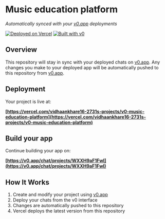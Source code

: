 # Music education platform

*Automatically synced with your [v0.app](https://v0.app) deployments*

[![Deployed on Vercel](https://img.shields.io/badge/Deployed%20on-Vercel-black?style=for-the-badge&logo=vercel)](https://vercel.com/vidhaankhare16-2731s-projects/v0-music-education-platform)
[![Built with v0](https://img.shields.io/badge/Built%20with-v0.app-black?style=for-the-badge)](https://v0.app/chat/projects/WXXH9aF1FwI)

## Overview

This repository will stay in sync with your deployed chats on [v0.app](https://v0.app).
Any changes you make to your deployed app will be automatically pushed to this repository from [v0.app](https://v0.app).

## Deployment

Your project is live at:

**[https://vercel.com/vidhaankhare16-2731s-projects/v0-music-education-platform](https://vercel.com/vidhaankhare16-2731s-projects/v0-music-education-platform)**

## Build your app

Continue building your app on:

**[https://v0.app/chat/projects/WXXH9aF1FwI](https://v0.app/chat/projects/WXXH9aF1FwI)**

## How It Works

1. Create and modify your project using [v0.app](https://v0.app)
2. Deploy your chats from the v0 interface
3. Changes are automatically pushed to this repository
4. Vercel deploys the latest version from this repository
